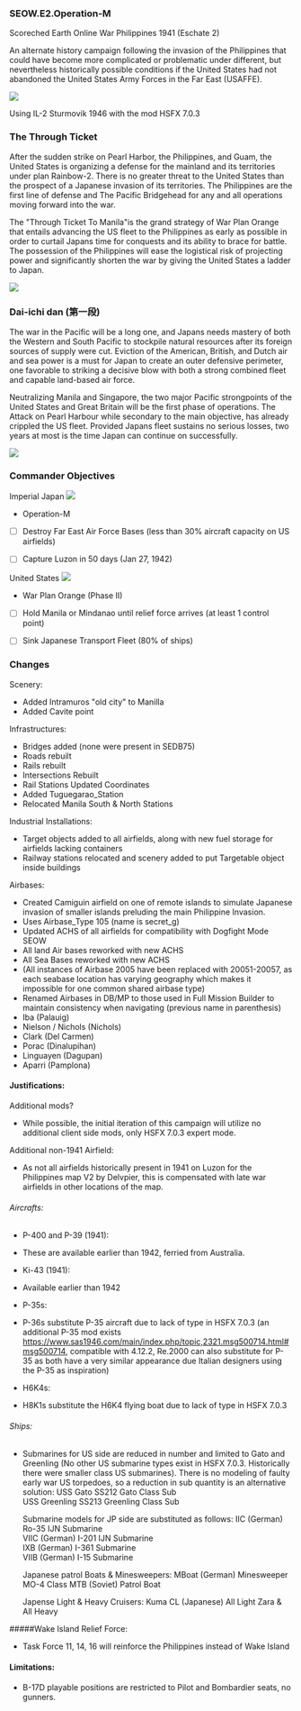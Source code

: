 ### SEOW.E2.Operation-M

Scoreched Earth Online War 
Philippines 1941 (Eschate 2) 

An alternate history campaign following the invasion of the Philippines that could have become more complicated or problematic under different, but nevertheless historically possible conditions if the United States had not abandoned the United States Army Forces in the Far East (USAFFE).

![](https://github.com/SAPHROF/SEOW.E2.Operation-M/blob/main/Readme/SEOW.E2.POSTER1b.png?raw=true)

Using IL-2 Sturmovik 1946 with the mod HSFX 7.0.3

### The Through Ticket
After the sudden strike on Pearl Harbor, the Philippines, and Guam, the United States is organizing a defense for the mainland and its territories under plan Rainbow-2. There is no greater threat to the United States than the prospect of a Japanese invasion of its territories. The Philippines are the first line of defense and The Pacific Bridgehead for any and all operations moving forward into the war.

The "Through Ticket To Manila"is the grand strategy of War Plan Orange that entails advancing the US fleet to the Philippines as early as possible in order to curtail Japans time for conquests and its ability to brace for battle. The possession of the Philippines will ease the logistical risk of projecting power and significantly shorten the war by giving the United States a ladder to Japan.

![](https://github.com/SAPHROF/SEOW.E2.Operation-M/blob/main/Research/1925_Through_Ticket_Manila.png?raw=true)

###  Dai-ichi dan (第一段)
The war in the Pacific will be a long one, and Japans needs mastery of both the Western and South Pacific to stockpile natural resources after its foreign sources of supply were cut. Eviction of the American, British, and Dutch air and sea power is a must for Japan to create an outer defensive perimeter, one favorable to striking a decisive blow with both a strong combined fleet and capable land-based air force.

Neutralizing Manila and Singapore, the two major Pacific strongpoints of the United States and Great Britain will be the first phase of operations. The Attack on Pearl Harbour while secondary to the main objective, has already crippled the US fleet. Provided Japans fleet sustains no serious losses, two years at most is the time Japan can continue on successfully.

![](https://github.com/SAPHROF/SEOW.E2.Operation-M/blob/main/Research/1940_Japanese_Operations.png?raw=true)

### Commander Objectives

Imperial Japan  ![](https://github.com/SAPHROF/SEOW.E2.Operation-M/blob/main/Readme/Europe-Japan.gif?raw=true)
+  Operation-M
 + [ ] Destroy Far East Air Force Bases (less than 30% aircraft capacity on US airfields)
 + [ ] Capture Luzon in 50 days (Jan 27, 1942)
 

United States ![](https://github.com/SAPHROF/SEOW.E2.Operation-M/blob/main/Readme/Europe-USA.png?raw=true)
+ War Plan Orange (Phase II)
 + [ ] Hold Manila or Mindanao until relief force arrives (at least 1 control point)
 + [ ] Sink Japanese Transport Fleet (80% of ships)


### Changes

Scenery:
+ Added Intramuros "old city" to Manilla
+ Added Cavite point


Infrastructures:
+ Bridges added (none were present in SEDB75)
+ Roads rebuilt
+ Rails rebuilt
+ Intersections Rebuilt
+ Rail Stations Updated Coordinates
+ Added Tuguegarao_Station
+ Relocated Manila South & North Stations

Industrial Installations:
+ Target objects added to all airfields, along with new fuel storage for airfields lacking containers
+ Railway stations relocated and scenery added to put Targetable object inside buildings

Airbases:
+ Created Camiguin airfield on one of remote islands to simulate Japanese invasion of smaller islands preluding the main Philippine Invasion.
 + Uses Airbase_Type 105 (name is secret_g)
+ Updated ACHS of all airfields for compatibility with Dogfight Mode SEOW
+ All land Air bases reworked with new ACHS
+ All Sea Bases reworked with new ACHS
+ (All instances of Airbase 2005 have been replaced with 20051-20057, as each seabase location has varying geography which makes it impossible for one common shared airbase type)
+ Renamed Airbases in DB/MP to those used in Full Mission Builder to maintain consistency when navigating (previous name in parenthesis)
 + Iba (Palauig)
 + Nielson / Nichols (Nichols)
 + Clark (Del Carmen)
 + Porac (Dinalupihan)
 + Linguayen (Dagupan)
 + Aparri (Pamplona)

#### Justifications:

Additional mods?
+ While possible, the initial iteration of this campaign will utilize no additional client side mods, only HSFX 7.0.3 expert mode.

Additional non-1941 Airfield:
+ As not all airfields historically present in 1941 on Luzon for the Philippines map V2 by Delvpier, this is compensated with late war airfields in other locations of the map.

###### Aircrafts:
+ P-400 and P-39 (1941):
 + These are available earlier than 1942, ferried from Australia.

+ Ki-43 (1941):
 + Available earlier than 1942

+ P-35s:
 + P-36s substitute P-35 aircraft due to lack of type in HSFX 7.0.3 (an additional P-35 mod exists https://www.sas1946.com/main/index.php/topic,2321.msg500714.html#msg500714, compatible with 4.12.2, Re.2000 can also substitute for P-35 as both have a very similar appearance due Italian designers using the P-35 as inspiration)

+ H6K4s:
 + H8K1s substitute the H6K4 flying boat due to lack of type in HSFX 7.0.3


###### Ships:
+ Submarines for US side are reduced in number and limited to Gato and Greenling (No other US submarine types exist in HSFX 7.0.3. Historically there were smaller class US submarines). There is no modeling of faulty early war US torpedoes, so a reduction in sub quantity is an alternative solution:
		USS Gato SS212                             Gato Class Sub             
		USS Greenling SS213                     Greenling Class Sub   

	Submarine models for JP side are substituted as follows:
		IIC (German)	                         Ro-35 IJN Submarine   
		VIIC (German)                           I-201 IJN Submarine    
		IXB (German)                            I-361 Submarine           
		VIIB (German)                           I-15 Submarine     

	Japanese patrol Boats & Minesweepers:
		MBoat (German)							Minesweeper		
		MO-4 Class MTB (Soviet)			   Patrol Boat

	Japense Light & Heavy Cruisers:
		Kuma CL (Japanese)				All Light 
		Zara & 									All Heavy

#####Wake Island Relief Force:
+ Task Force 11, 14, 16 will reinforce the Philippines instead of Wake Island


#### Limitations:
+ B-17D playable positions are restricted to Pilot and Bombardier seats, no gunners.
	

